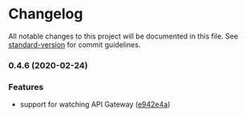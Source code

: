 # Changelog

All notable changes to this project will be documented in this file. See [standard-version](https://github.com/conventional-changelog/standard-version) for commit guidelines.

### 0.4.6 (2020-02-24)


### Features

* support for watching API Gateway ([e942e4a](https://github.com/eladb/cdk-watchful/commit/e942e4a65f274c6e0b0d3b21315b6481e5aa5b31))
